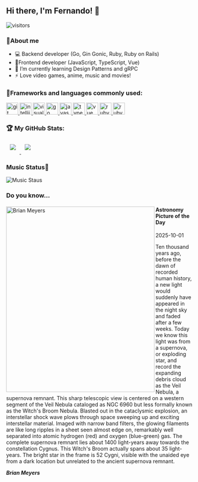 ## Hi there, I'm Fernando! 👋

![visitors](https://visitor-badge.laobi.icu/badge?page_id=ferch5003.ferch5003)

### 💬About me

- 💻 Backend developer (Go, Gin Gonic, Ruby, Ruby on Rails)
- 🎨Frontend developer (JavaScript, TypeScript, Vue)
- 🌱 I’m currently learning Design Patterns and gRPC
- ⚡ Love video games, anime, music and movies!

### 👾Frameworks and languages commonly used:

<a target="_blank" href="https://icons8.com/icon/20906/git">
    <img src="https://img.icons8.com/color/48/null/git.png" alt="git" width="32" height="32" />
</a>
<a target="_blank" href="https://icons8.com/icon/61466/intellij-idea">
    <img src="https://img.icons8.com/color/48/null/intellij-idea.png" alt="intellijieda" width="32" height="32" />
</a>
<a target="_blank" href="https://icons8.com/icon/9OGIyU8hrxW5/visual-studio-code-2019">
    <img src="https://img.icons8.com/color/48/null/visual-studio-code-2019.png" alt="visualstudiocode" width="32" height="32" />
</a>
<a target="_blank" href="https://icons8.com/icon/44442/golang">
    <img src="https://img.icons8.com/color/48/null/golang.png" alt="go" width="32" height="32" />
</a>
<a target="_blank" href="https://icons8.com/icon/108784/javascript">
    <img src="https://img.icons8.com/color/48/null/javascript--v1.png" alt="javascript" width="32" height="32" />
</a>
<a target="_blank" href="https://icons8.com/icon/uJM6fQYqDaZK/typescript">
    <img src="https://img.icons8.com/color/48/null/typescript.png" alt="typescript" width="32" height="32" />
</a>
<a target="_blank" href="https://icons8.com/icon/rY6agKizO9eb/vue-js">
    <img src="https://img.icons8.com/color/48/null/vue-js.png" alt="vue" width="32" height="32" />
</a>
<a target="_blank" href="https://icons8.com/icon/e2hIFBAN6UIe/ruby-programming-language">
    <img src="https://img.icons8.com/fluency/48/null/ruby-programming-language.png" alt="ruby" width="32" height="32" />
</a>
<a target="_blank" href="https://icons8.com/icon/ZMFmFsekpKfY/ruby-on-rails">
    <img src="https://img.icons8.com/windows/32/null/ruby-on-rails.png" alt="ruby on rails" width="32" height="32" />
</a>

### 🏆 My GitHub Stats:

<!--
![GitHub stats](https://github-readme-stats.vercel.app/api?username=ferch5003&show_icons=true&theme=tokyonight)
![Top Langs](https://github-readme-stats.vercel.app/api/top-langs/?username=ferch5003&theme=tokyonight)
-->
<div style="display: block;">
    <a href="https://github-readme-stats.vercel.app/api?username=ferch5003&show_icons=true&theme=tokyonight">
      <img style="padding: 10px;" src="https://github-readme-stats.vercel.app/api?username=ferch5003&show_icons=true&theme=tokyonight" />
    </a>
    <a href="https://github-readme-stats.vercel.app/api/top-langs/?username=ferch5003&theme=tokyonight">
      <img style="padding: 10px;" src="https://github-readme-stats.vercel.app/api/top-langs/?username=ferch5003&theme=tokyonight" />
    </a>
</div>

### Music Status🎵
![Music Staus](https://mut.mfd-web.online/spotify/track-to-show)

### Do you know...

<div>
    <a href="https://apod.nasa.gov/apod/image/2510/WitchBroom_Meyers_1080.jpg">
        <img align="left" src="https://apod.nasa.gov/apod/image/2510/WitchBroom_Meyers_1080.jpg" width="400" height="500" alt="
Brian Meyers
">
    </a>
    <div>
        <h4>Astronomy Picture of the Day</h4>
        <time>2025-10-01</time>
        <p>Ten thousand years ago, before the dawn of recorded human history, a new light would suddenly have appeared in the night sky and faded after a few weeks.  Today we know this light was from a supernova, or exploding star, and record the expanding debris cloud as the Veil Nebula, a supernova remnant.  This sharp telescopic view is centered on a western segment of the Veil Nebula cataloged as NGC 6960 but less formally known as the Witch's Broom Nebula.  Blasted out in the cataclysmic explosion, an interstellar shock wave plows through space sweeping up and exciting interstellar material. Imaged with narrow band filters, the glowing filaments are like long ripples in a sheet seen almost edge on, remarkably well separated into atomic hydrogen (red) and oxygen (blue-green) gas. The complete supernova remnant lies about 1400 light-years away towards the constellation Cygnus. This Witch's Broom actually spans about 35 light-years. The bright star in the frame is 52 Cygni, visible with the unaided eye from a dark location but unrelated to the ancient supernova remnant.</p>
        <strong><em>
Brian Meyers
</em></strong>
    </div>
</div>

